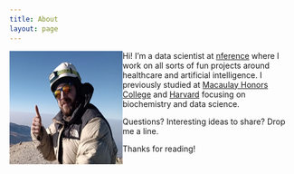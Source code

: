 ```yaml
---
title: About
layout: page
---
```



<img align="left" width="200" height="200" src="/assets/images/2profile.jpg">



Hi! I’m a data scientist at [nference](https://nference.ai/) where I work on all sorts of fun projects around healthcare and artificial intelligence. I previously studied at [Macaulay Honors College](https://macaulay.cuny.edu/) and [Harvard](https://www.hsph.harvard.edu/) focusing on biochemistry and data science. 

Questions? Interesting ideas to share? Drop me a line. 

Thanks for reading!

